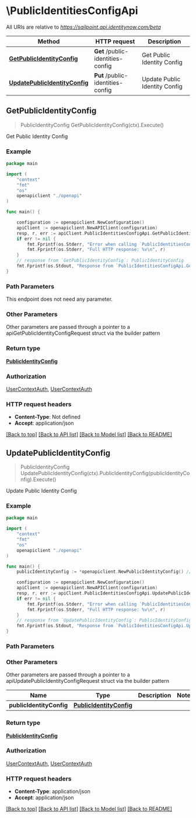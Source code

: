 # \PublicIdentitiesConfigApi

All URIs are relative to *https://sailpoint.api.identitynow.com/beta*

Method | HTTP request | Description
------------- | ------------- | -------------
[**GetPublicIdentityConfig**](PublicIdentitiesConfigApi.md#GetPublicIdentityConfig) | **Get** /public-identities-config | Get Public Identity Config
[**UpdatePublicIdentityConfig**](PublicIdentitiesConfigApi.md#UpdatePublicIdentityConfig) | **Put** /public-identities-config | Update Public Identity Config



## GetPublicIdentityConfig

> PublicIdentityConfig GetPublicIdentityConfig(ctx).Execute()

Get Public Identity Config



### Example

```go
package main

import (
    "context"
    "fmt"
    "os"
    openapiclient "./openapi"
)

func main() {

    configuration := openapiclient.NewConfiguration()
    apiClient := openapiclient.NewAPIClient(configuration)
    resp, r, err := apiClient.PublicIdentitiesConfigApi.GetPublicIdentityConfig(context.Background()).Execute()
    if err != nil {
        fmt.Fprintf(os.Stderr, "Error when calling `PublicIdentitiesConfigApi.GetPublicIdentityConfig``: %v\n", err)
        fmt.Fprintf(os.Stderr, "Full HTTP response: %v\n", r)
    }
    // response from `GetPublicIdentityConfig`: PublicIdentityConfig
    fmt.Fprintf(os.Stdout, "Response from `PublicIdentitiesConfigApi.GetPublicIdentityConfig`: %v\n", resp)
}
```

### Path Parameters

This endpoint does not need any parameter.

### Other Parameters

Other parameters are passed through a pointer to a apiGetPublicIdentityConfigRequest struct via the builder pattern


### Return type

[**PublicIdentityConfig**](PublicIdentityConfig.md)

### Authorization

[UserContextAuth](../README.md#UserContextAuth), [UserContextAuth](../README.md#UserContextAuth)

### HTTP request headers

- **Content-Type**: Not defined
- **Accept**: application/json

[[Back to top]](#) [[Back to API list]](../README.md#documentation-for-api-endpoints)
[[Back to Model list]](../README.md#documentation-for-models)
[[Back to README]](../README.md)


## UpdatePublicIdentityConfig

> PublicIdentityConfig UpdatePublicIdentityConfig(ctx).PublicIdentityConfig(publicIdentityConfig).Execute()

Update Public Identity Config



### Example

```go
package main

import (
    "context"
    "fmt"
    "os"
    openapiclient "./openapi"
)

func main() {
    publicIdentityConfig := *openapiclient.NewPublicIdentityConfig() // PublicIdentityConfig | 

    configuration := openapiclient.NewConfiguration()
    apiClient := openapiclient.NewAPIClient(configuration)
    resp, r, err := apiClient.PublicIdentitiesConfigApi.UpdatePublicIdentityConfig(context.Background()).PublicIdentityConfig(publicIdentityConfig).Execute()
    if err != nil {
        fmt.Fprintf(os.Stderr, "Error when calling `PublicIdentitiesConfigApi.UpdatePublicIdentityConfig``: %v\n", err)
        fmt.Fprintf(os.Stderr, "Full HTTP response: %v\n", r)
    }
    // response from `UpdatePublicIdentityConfig`: PublicIdentityConfig
    fmt.Fprintf(os.Stdout, "Response from `PublicIdentitiesConfigApi.UpdatePublicIdentityConfig`: %v\n", resp)
}
```

### Path Parameters



### Other Parameters

Other parameters are passed through a pointer to a apiUpdatePublicIdentityConfigRequest struct via the builder pattern


Name | Type | Description  | Notes
------------- | ------------- | ------------- | -------------
 **publicIdentityConfig** | [**PublicIdentityConfig**](PublicIdentityConfig.md) |  | 

### Return type

[**PublicIdentityConfig**](PublicIdentityConfig.md)

### Authorization

[UserContextAuth](../README.md#UserContextAuth), [UserContextAuth](../README.md#UserContextAuth)

### HTTP request headers

- **Content-Type**: application/json
- **Accept**: application/json

[[Back to top]](#) [[Back to API list]](../README.md#documentation-for-api-endpoints)
[[Back to Model list]](../README.md#documentation-for-models)
[[Back to README]](../README.md)

